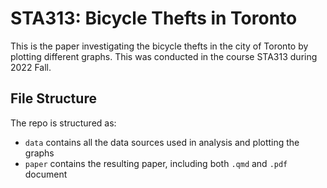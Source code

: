 # STA313: Bicycle Thefts in Toronto

This is the paper investigating the bicycle thefts in the city of Toronto by plotting different graphs. This was conducted in the course STA313 during 2022 Fall. 

## File Structure

The repo is structured as:

-   `data` contains all the data sources used in analysis and plotting the graphs
-   `paper` contains the resulting paper, including both `.qmd` and `.pdf` document